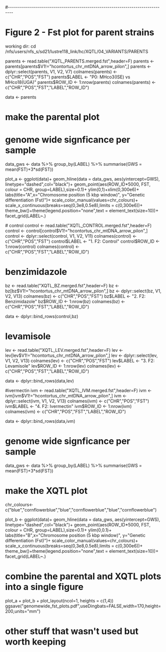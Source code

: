 #--------------------------------------------------------------------------------
# Figure 2 - Fst plot for parent strains

working dir:
cd /nfs/users/nfs_s/sd21/lustre118_link/hc/XQTL/04_VARIANTS/PARENTS

parents <- read.table("XQTL_PARENTS.merged.fst",header=F)
parents <- parents[parents$V1!="hcontortus_chr_mtDNA_arrow_pilon",]
parents <- dplyr::select(parents, V1, V2, V7)
colnames(parents) <- c("CHR","POS","FST")
parents$LABEL <- "P0: MHco3(ISE) vs MHco18(UGA)"
parents$ROW_ID <- 1:nrow(parents)
colnames(parents) <- c("CHR","POS","FST","LABEL","ROW_ID")

data <- parents

# make the parental plot

# genome wide signficance per sample
data_gws <- data %>%
    group_by(LABEL) %>%
    summarise(GWS = mean(FST)+3*sd(FST))


plot_a <- ggplot(data)+
     geom_hline(data = data_gws, aes(yintercept=GWS), linetype="dashed",col="black")+
     geom_point(aes(ROW_ID*5000, FST, colour = CHR, group=LABEL),size=0.1)+
     ylim(0,1)+xlim(0,300e6)+
     labs(title="A",x="Chromosome position (5 kbp window)", y="Genetic differentiation (Fst)")+
     scale_color_manual(values=chr_colours)+
     scale_x_continuous(breaks=seq(0,3e8,0.5e8),limits = c(0,300e6))+
     theme_bw()+theme(legend.position="none",text = element_text(size=10))+
     facet_grid(LABEL~.)


# control
control <- read.table("XQTL_CONTROL.merged.fst",header=F)
control <- control[control$V1!="hcontortus_chr_mtDNA_arrow_pilon",]
control <- dplyr::select(control, V1, V2, V11)
colnames(control) <- c("CHR","POS","FST")
control$LABEL <- "1. F2: Control"
control$ROW_ID <- 1:nrow(control)
colnames(control) <- c("CHR","POS","FST","LABEL","ROW_ID")

# benzimidazole
bz <- read.table("XQTL_BZ.merged.fst",header=F)
bz <- bz[bz$V1!="hcontortus_chr_mtDNA_arrow_pilon",]
bz <- dplyr::select(bz, V1, V2, V13)
colnames(bz) <- c("CHR","POS","FST")
bz$LABEL <- "2. F2: Benzimidazole"
bz$ROW_ID <- 1:nrow(bz)
colnames(bz) <- c("CHR","POS","FST","LABEL","ROW_ID")

data <- dplyr::bind_rows(control,bz)


# levamisole
lev <- read.table("XQTL_LEV.merged.fst",header=F)
lev <- lev[lev$V1!="hcontortus_chr_mtDNA_arrow_pilon",]
lev <- dplyr::select(lev, V1, V2, V13)
colnames(lev) <- c("CHR","POS","FST")
lev$LABEL <- "3. F2: Levamisole"
lev$ROW_ID <- 1:nrow(lev)
colnames(lev) <- c("CHR","POS","FST","LABEL","ROW_ID")

data <- dplyr::bind_rows(data,lev)

#ivermectin
ivm <- read.table("XQTL_IVM.merged.fst",header=F)
ivm <- ivm[ivm$V1!="hcontortus_chr_mtDNA_arrow_pilon",]
ivm <- dplyr::select(ivm, V1, V2, V13)
colnames(ivm) <- c("CHR","POS","FST")
ivm$LABEL <- "4. F2: Ivermectin"
ivm$ROW_ID <- 1:nrow(ivm)
colnames(ivm) <- c("CHR","POS","FST","LABEL","ROW_ID")

data <- dplyr::bind_rows(data,ivm)


# genome wide signficance per sample
data_gws <- data %>%
    group_by(LABEL) %>%
    summarise(GWS = mean(FST)+3*sd(FST))



# make the XQTL plot
chr_colours<-c("blue","cornflowerblue","blue","cornflowerblue","blue","cornflowerblue")


plot_b <- ggplot(data)+
     geom_hline(data = data_gws, aes(yintercept=GWS), linetype="dashed",col="black")+
     geom_point(aes(ROW_ID*5000, FST, colour = CHR, group=LABEL),size=0.1)+
     ylim(0,0.1)+
     labs(title="B",x="Chromosome position (5 kbp window)", y="Genetic differentiation (Fst)")+
     scale_color_manual(values=chr_colours)+
     scale_x_continuous(breaks=seq(0,3e8,0.5e8),limits = c(0,300e6))+
     theme_bw()+theme(legend.position="none",text = element_text(size=10))+
     facet_grid(LABEL~.)


# combine the parental and XQTL plots into a single figure
plot_a + plot_b + plot_layout(ncol=1, heights = c(1,4))
ggsave("genomewide_fst_plots.pdf",useDingbats=FALSE,width=170,height=200,units="mm")



# other stuff that wasn't used but worth keeping
<!-- ```R
R
library(ggplot2)

# get data
data <- read.table("XQTL_PARENTS.merged.fst",header=F)
data <- data[data$V1!="hcontortus_chr_mtDNA_arrow_pilon",]

data$LABEL <- "Parents: MHco3(ISE) vs MHco18(UGA)"
# genome wide levels of significance


chr_colours<-c("blue","cornflowerblue","blue","cornflowerblue","blue","cornflowerblue")

fst_column <- data$V7

genomewide_sig <- mean(fst_column)+(3*sd(fst_column))

plot_a <- ggplot(data)+
     geom_hline(yintercept=genomewide_sig, linetype="dashed",col="black")+
     geom_point(aes(1:nrow(data)*5000, fst_column, colour = V1),size=0.1)+
     ylim(0,1)+
     labs(title="A",x="Chromosome position (5 kbp window)", y="Genetic differentiation (Fst)")+
     scale_color_manual(values=chr_colours)+
     scale_x_continuous(breaks=seq(0,3e8,0.5e8))+
     theme_bw()+theme(legend.position="none",text = element_text(size=10))+
     facet_grid(LABEL~.)


#ggsave("XQTL_parents_fst.pdf",useDingbats=FALSE,width=170,height=50,units="mm")

```

```R
R
library(ggplot2)

# get data
data <- read.table("XQTL_CONTROL.merged.fst",header=F)
data <- data[data$V1!="hcontortus_chr_mtDNA_arrow_pilon",]
data$LABEL <- "Control"
# genome wide levels of significance


chr_colours<-c("blue","cornflowerblue","blue","cornflowerblue","blue","cornflowerblue")

# Replicates
# 1:4 = V11
# 2:5 = V21
# 3:6 = V29

fst_column <- data$V11

genomewide_sig <- mean(fst_column)+(3*sd(fst_column))

plot_b <- ggplot(data)+
     geom_hline(yintercept=genomewide_sig, linetype="dashed",col="black")+
     geom_point(aes(1:nrow(data)*5000, fst_column, colour = V1),size=0.1)+
     ylim(0,0.1)+
     labs(title="B",x="Chromosome position (5 kbp window)", y="Genetic differentiation (Fst)")+
     scale_color_manual(values=chr_colours)+
     scale_x_continuous(breaks=seq(0,3e8,0.5e8))+
     theme_bw()+theme(legend.position="none",text = element_text(size=10))+
     facet_grid(LABEL~.)

```
```R
R
library(ggplot2)

# get data
data <- read.table("XQTL_BZ.merged.fst",header=F)
data <- data[data$V1!="hcontortus_chr_mtDNA_arrow_pilon",]
data$LABEL <- "Benzimidazole"
# genome wide levels of significance


chr_colours<-c("blue","cornflowerblue","blue","cornflowerblue","blue","cornflowerblue")

# Replicates
# 1:5 = V13
# 2:6 = V27
# 3:7 = V39
# 4:8 = V49


fst_column <- data$V13

genomewide_sig <- mean(fst_column)+(3*sd(fst_column))

plot_c <- ggplot(data)+
     geom_hline(yintercept=genomewide_sig, linetype="dashed",col="black")+
     geom_point(aes(1:nrow(data)*5000, fst_column, colour = V1),size=0.1)+
     ylim(0,0.1)+
     labs(title="C",x="Chromosome position (5 kbp window)", y="Genetic differentiation (Fst)")+
     scale_color_manual(values=chr_colours)+
     scale_x_continuous(breaks=seq(0,3e8,0.5e8))+
     theme_bw()+theme(legend.position="none",text = element_text(size=10))+
     facet_grid(LABEL~.)
```

```R
R
library(ggplot2)

# get data
data <- read.table("XQTL_LEV.merged.fst",header=F)
data <- data[data$V1!="hcontortus_chr_mtDNA_arrow_pilon",]
data$LABEL <- "Levamisole"
# genome wide levels of significance


chr_colours<-c("blue","cornflowerblue","blue","cornflowerblue","blue","cornflowerblue")

# Replicates
# 1:5 = V13
# 2:6 = V27
# 3:7 = V39
# 4:8 = V49


fst_column <- data$V13

genomewide_sig <- mean(fst_column)+(3*sd(fst_column))

plot_d <- ggplot(data)+
     geom_hline(yintercept=genomewide_sig, linetype="dashed",col="black")+
     geom_point(aes(1:nrow(data)*5000, fst_column, colour = V1),size=0.1)+
     ylim(0,0.1)+
     labs(title="D",x="Chromosome position (5 kbp window)", y="Genetic differentiation (Fst)")+
     scale_color_manual(values=chr_colours)+
     scale_x_continuous(breaks=seq(0,3e8,0.5e8))+
     theme_bw()+theme(legend.position="none",text = element_text(size=10))+
     facet_grid(LABEL~.)
```

## Ivermectin
```R
R
library(ggplot2)

# get data
data <- read.table("XQTL_IVM.merged.fst",header=F)
data <- data[data$V1!="hcontortus_chr_mtDNA_arrow_pilon",]
data$LABEL <- "Ivermectin"
# genome wide levels of significance


chr_colours<-c("blue","cornflowerblue","blue","cornflowerblue","blue","cornflowerblue")

# Replicates
# 1:5 = V13
# 2:6 = V27
# 3:7 = V39
# 4:8 = V49


fst_column <- data$V13

genomewide_sig <- mean(fst_column)+(3*sd(fst_column))

plot_e <- ggplot(data)+
     geom_hline(yintercept=genomewide_sig, linetype="dashed",col="black")+
     geom_point(aes(1:nrow(data)*5000, fst_column, colour = V1),size=0.1)+
     ylim(0,0.1)+
     labs(title="E",x="Chromosome position (5 kbp window)", y="Genetic differentiation (Fst)")+
     scale_color_manual(values=chr_colours)+
     scale_x_continuous(breaks=seq(0,3e8,0.5e8))+
     theme_bw()+theme(legend.position="none",text = element_text(size=10))+
     facet_grid(LABEL~.)
```

# bring it together
```R
library(patchwork)
plot_a + plot_b + plot_c + plot_d + plot_e + plot_layout(ncol=1)


``` -->
